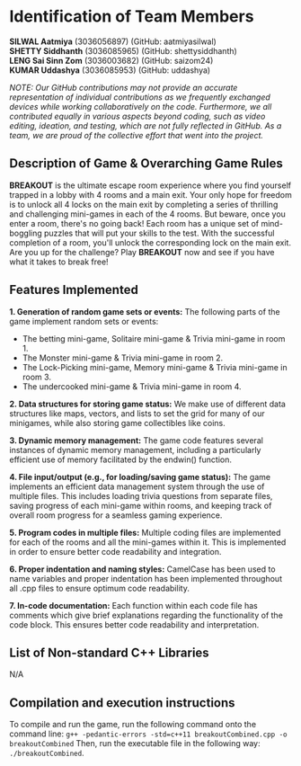 # Identification of Team Members

**SILWAL Aatmiya** (3036056897) (GitHub: aatmiyasilwal)  
**SHETTY Siddhanth** (3036085965) (GitHub: shettysiddhanth)  
**LENG Sai Sinn Zom** (3036003682) (GitHub: saizom24)  
**KUMAR Uddashya** (3036085953) (GitHub: uddashya)

*NOTE: Our GitHub contributions may not provide an accurate representation of individual contributions as we frequently exchanged devices while working collaboratively on the code. Furthermore, we all contributed equally in various aspects beyond coding, such as video editing, ideation, and testing, which are not fully reflected in GitHub. As a team, we are proud of the collective effort that went into the project.*

## Description of Game & Overarching Game Rules

**BREAKOUT** is the ultimate escape room experience where you find yourself trapped in a lobby with 4 rooms and a main exit. Your only hope for freedom is to unlock all 4 locks on the main exit by completing a series of thrilling and challenging mini-games in each of the 4 rooms. But beware, once you enter a room, there's no going back! Each room has a unique set of mind-boggling puzzles that will put your skills to the test. With the successful completion of a room, you'll unlock the corresponding lock on the main exit. Are you up for the challenge? Play **BREAKOUT** now and see if you have what it takes to break free!

## Features Implemented

**1. Generation of random game sets or events:** The following parts of the game implement random sets or events:
  - The betting mini-game, Solitaire mini-game & Trivia mini-game in room 1.
  - The Monster mini-game & Trivia mini-game in room 2.
  - The Lock-Picking mini-game, Memory mini-game & Trivia mini-game in room 3.
  - The undercooked mini-game & Trivia mini-game in room 4.

**2. Data structures for storing game status:** We make use of different data structures like maps, vectors, and lists to set the grid for many of our minigames, while also storing game collectibles like coins.

**3. Dynamic memory management:** The game code features several instances of dynamic memory management, including a particularly efficient use of memory facilitated by the endwin() function.

**4. File input/output (e.g., for loading/saving game status):** The game implements an efficient data management system through the use of multiple files. This includes loading trivia questions from separate files, saving progress of each mini-game within rooms, and keeping track of overall room progress for a seamless gaming experience.

**5. Program codes in multiple files:** Multiple coding files are implemented for each of the rooms and all the mini-games within it. This is implemented in order to ensure better code readability and integration.

**6. Proper indentation and naming styles:** CamelCase has been used to name variables and proper indentation has been implemented throughout all .cpp files to ensure optimum code readability.

**7. In-code documentation:** Each function within each code file has comments which give brief explanations regarding the functionality of the code block. This ensures better code readability and interpretation.

## List of Non-standard C++ Libraries

N/A

## Compilation and execution instructions

To compile and run the game, run the following command onto the command line: `g++ -pedantic-errors -std=c++11 breakoutCombined.cpp -o breakoutCombined`
Then, run the executable file in the following way: `./breakoutCombined`.


